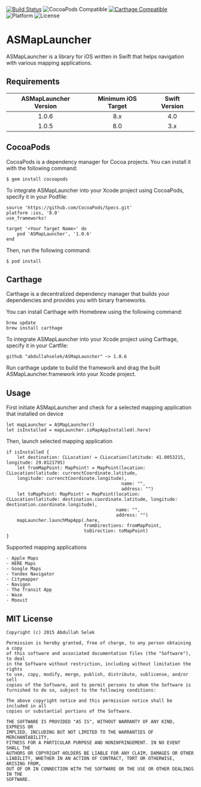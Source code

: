 [![Build Status](https://travis-ci.org/abdullahselek/ASMapLauncher.svg?branch=master)](https://travis-ci.org/abdullahselek/ASMapLauncher)
![CocoaPods Compatible](https://img.shields.io/cocoapods/v/ASMapLauncher.svg)
[![Carthage Compatible](https://img.shields.io/badge/Carthage-compatible-4BC51D.svg?style=flat)](https://github.com/Carthage/Carthage)
![Platform](https://img.shields.io/cocoapods/p/ASMapLauncher.svg?style=flat)
![License](https://img.shields.io/dub/l/vibe-d.svg)

# ASMapLauncher
ASMapLauncher is a library for iOS written in Swift that helps navigation with various mapping applications.

## Requirements

| ASMapLauncher Version | Minimum iOS Target  | Swift Version |
|:--------------------:|:---------------------------:|:---------------------------:|
| 1.0.6 | 8.x | 4.0 |
| 1.0.5 | 8.0 | 3.x |

## CocoaPods

CocoaPods is a dependency manager for Cocoa projects. You can install it with the following command:
```	
$ gem install cocoapods
```
To integrate ASMapLauncher into your Xcode project using CocoaPods, specify it in your Podfile:
```
source 'https://github.com/CocoaPods/Specs.git'
platform :ios, '8.0'
use_frameworks!

target '<Your Target Name>' do
	pod 'ASMapLauncher', '1.0.6'
end
```
Then, run the following command:
```
$ pod install
```
## Carthage

Carthage is a decentralized dependency manager that builds your dependencies and provides you with binary frameworks.

You can install Carthage with Homebrew using the following command:

```
brew update
brew install carthage
```

To integrate ASMapLauncher into your Xcode project using Carthage, specify it in your Cartfile:

```
github "abdullahselek/ASMapLauncher" ~> 1.0.6
```

Run carthage update to build the framework and drag the built ASMapLauncher.framework into your Xcode project.

## Usage

First initiate ASMapLauncher and check for a selected mapping application that installed on device
```
let mapLauncher = ASMapLauncher()
let isInstalled = mapLauncher.isMapAppInstalled(.here)
```

Then, launch selected mapping application
```
if isInstalled {
	let destination: CLLocation! = CLLocation(latitude: 41.0053215, longitude: 29.0121795)
	let fromMapPoint: MapPoint! = MapPoint(location: CLLocation(latitude: currenctCoordinate.latitude,
	longitude: currenctCoordinate.longitude),
										   name: "", 
										   address: "")
    let toMapPoint: MapPoint! = MapPoint(location: CLLocation(latitude: destination.coordinate.latitude, longitude: destination.coordinate.longitude), 
                                         name: "", 
                                         address: "")
    mapLauncher.launchMapApp(.here, 
                             fromDirections: fromMapPoint, 
                             toDirection: toMapPoint)
}

```
Supported mapping applications
```
- Apple Maps
- HERE Maps
- Google Maps
- Yandex Navigator
- Citymapper
- Navigon
- The Transit App
- Waze
- Moovit
```	

## MIT License
```
Copyright (c) 2015 Abdullah Selek

Permission is hereby granted, free of charge, to any person obtaining a copy
of this software and associated documentation files (the "Software"), to deal
in the Software without restriction, including without limitation the rights
to use, copy, modify, merge, publish, distribute, sublicense, and/or sell
copies of the Software, and to permit persons to whom the Software is
furnished to do so, subject to the following conditions:

The above copyright notice and this permission notice shall be included in all
copies or substantial portions of the Software.

THE SOFTWARE IS PROVIDED "AS IS", WITHOUT WARRANTY OF ANY KIND, EXPRESS OR
IMPLIED, INCLUDING BUT NOT LIMITED TO THE WARRANTIES OF MERCHANTABILITY,
FITNESS FOR A PARTICULAR PURPOSE AND NONINFRINGEMENT. IN NO EVENT SHALL THE
AUTHORS OR COPYRIGHT HOLDERS BE LIABLE FOR ANY CLAIM, DAMAGES OR OTHER
LIABILITY, WHETHER IN AN ACTION OF CONTRACT, TORT OR OTHERWISE, ARISING FROM,
OUT OF OR IN CONNECTION WITH THE SOFTWARE OR THE USE OR OTHER DEALINGS IN THE
SOFTWARE.
```
